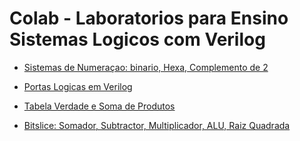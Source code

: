 # Colab - Laboratorios para Ensino Sistemas Logicos com Verilog

* [Sistemas de Numeraçao: binario, Hexa, Complemento de 2](https://colab.research.google.com/drive/1U654FtCg5_ZEtmObc8SZIfZl4vk2pxDS)

* [Portas Logicas em Verilog](https://colab.research.google.com/drive/1RJnWzY1dmeHGJ33Z8BnliffLIxsD8FWF?usp=sharing)

* [Tabela Verdade e Soma de Produtos](https://colab.research.google.com/drive/1EiuCFjz8fnJD4Jz1IAzI8BHFqScoWc9W?usp=sharing)

* [Bitslice: Somador, Subtractor, Multiplicador, ALU, Raiz Quadrada](https://colab.research.google.com/drive/1NTm4d8E1hmM_IYp5FNPejKTRzYTrdixL?usp=sharing)


